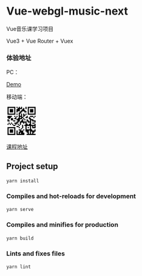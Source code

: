 # Vue-webgl-music-next

Vue音乐课学习项目

Vue3 + Vue Router + Vuex

### 体验地址

PC：

[Demo](https://music.nsearh.com/)  

移动端：

![mobile](./public/images/qrcode.png)

[课程地址](https://coding.imooc.com/class/503.html)

## Project setup
```
yarn install
```

### Compiles and hot-reloads for development
```
yarn serve
```

### Compiles and minifies for production
```
yarn build
```

### Lints and fixes files
```
yarn lint
```

